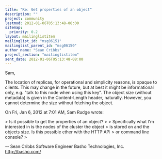 ```yaml
---
title: "Re: Get properties of an object"
description: ""
project: community
lastmod: 2012-01-06T05:13:48-08:00
sitemap:
  priority: 0.2
layout: mailinglistitem
mailinglist_id: "msg06151"
mailinglist_parent_id: "msg06150"
author_name: "Sean Cribbs"
project_section: "mailinglistitem"
sent_date: 2012-01-06T05:13:48-08:00
---
```



Sam,

The location of replicas, for operational and simplicity reasons, is opaque
to clients. This may change in the future, but at best it might be
informational only, e.g. "talk to this node when using this key". The
object size (without metadata) is given in the Content-Length header,
naturally. However, you cannot determine the size without fetching the
object.

On Fri, Jan 6, 2012 at 7:01 AM, Sam Rudge  wrote:

&gt; Is it possible to get the properties of an object?
&gt;
&gt; Specifically what I'm interested in is the nodes of the cluster the object
&gt; is stored on and the objects size. Is this possible ether with the HTTP API
&gt; or command line console?
&gt;

-- 
Sean Cribbs 
Software Engineer
Basho Technologies, Inc.
http://basho.com/
